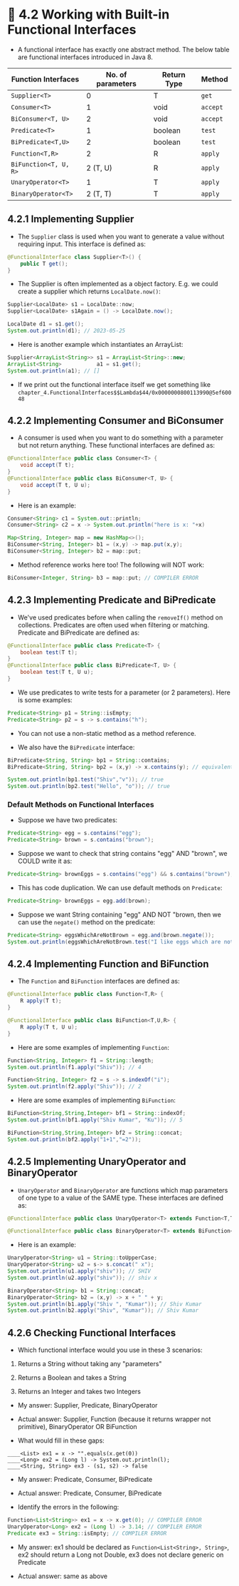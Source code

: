 <link href="../../styles.css" rel="stylesheet"></link>

# 🧠 4.2 Working with Built-in Functional Interfaces

* A functional interface has exactly one abstract method. The below table are functional interfaces introduced in Java 8.


| Function Interfaces   | No. of parameters  | Return Type | Method    |
| --------------------- | ------------------ | ----------- | --------- |
| `Supplier<T>`         | 0                  | T           | `get`     |
| `Consumer<T>`         | 1                  | void        | `accept`  |
| `BiConsumer<T, U>`    | 2                  | void        | `accept`  |
| `Predicate<T>`        | 1                  | boolean     | `test`    |
| `BiPredicate<T,U>`    | 2                  | boolean     | `test`    |
| `Function<T,R>`       | 2                  | R           | `apply`   |
| `BiFunction<T, U, R>` | 2 (T, U)           | R           | `apply`   |
| `UnaryOperator<T>`    | 1                  | T           | `apply`   |
| `BinaryOperator<T>`   | 2 (T, T)           | T           | `apply`   |

## 4.2.1 Implementing Supplier

* The `Supplier` class is used when you want to generate a value without requiring input. This interface is defined as:

```java
@FunctionalInterface class Supplier<T>() {
    public T get();
}
```

* The Supplier is often implemented as a object factory. E.g. we could create a supplier which returns `LocalDate.now()`:

```java
Supplier<LocalDate> s1 = LocalDate::now;
Supplier<LocalDate> s1Again = () -> LocalDate.now();

LocalDate d1 = s1.get();
System.out.println(d1); // 2023-05-25
```

* Here is another example which instantiates an ArrayList:

```java
Supplier<ArrayList<String>> s1 = ArrayList<String>::new;
ArrayList<String>           a1 = s1.get();
System.out.println(a1); // []
```

* If we print out the functional interface itself we get something like `chapter_4.FunctionalInterfaces$$Lambda$44/0x0000000800113990@5ef60048`

## 4.2.2 Implementing Consumer and BiConsumer

* A consumer is used when you want to do something with a parameter but not return anything. These functional interfaces are defined as:

```java
@FunctionalInterface public class Consumer<T> {
    void accept(T t);
}
@FunctionalInterface public class BiConsumer<T, U> {
    void accept(T t, U u);
}
```

* Here is an example:

```java
Consumer<String> c1 = System.out::println;
Consumer<String> c2 = x -> System.out.println("here is x: "+x)
```

```java
Map<String, Integer> map = new HashMap<>();
BiConsumer<String, Integer> b1 = (x,y) -> map.put(x,y);
BiConsumer<String, Integer> b2 = map::put;
```

* Method reference works here too! The following will NOT work:

```java
BiConsumer<Integer, String> b3 = map::put; // COMPILER ERROR
```

## 4.2.3 Implementing Predicate and BiPredicate

* We've used predicates before when calling the `removeIf()` method on collections. Predicates are often used when filtering or matching. Predicate and BiPredicate are defined as:

```java
@FunctionalInterface public class Predicate<T> {
    boolean test(T t);
}
@FunctionalInterface public class BiPredicate<T, U> {
    boolean test(T t, U u);
}
```

* We use predicates to write tests for a parameter (or 2 parameters). Here is some examples:

```java
Predicate<String> p1 = String::isEmpty;
Predicate<String> p2 = s -> s.contains("h");
```

* You can not use a non-static method as a method reference.

* We also have the `BiPredicate` interface:

```java
BiPredicate<String, String> bp1 = String::contains;
BiPredicate<String, String> bp2 = (x,y) -> x.contains(y); // equivalent to above

System.out.println(bp1.test("Shiv","v")); // true
System.out.println(bp2.test("Hello", "o")); // true
```

### Default Methods on Functional Interfaces

* Suppose we have two predicates:

```java
Predicate<String> egg = s.contains("egg");
Predicate<String> brown = s.contains("brown");
```

* Suppose we want to check that string contains "egg" AND "brown", we COULD write it as:

```java
Predicate<String> brownEggs = s.contains("egg") && s.contains("brown");
```

* This has code duplication. We can use default methods on `Predicate`:

```java
Predicate<String> brownEggs = egg.add(brown);
```

* Suppose we want String containing "egg" AND NOT "brown, then we can use the `negate()` method on the predicate:

```java
Predicate<String> eggsWhichAreNotBrown = egg.and(brown.negate());
System.out.println(eggsWhichAreNotBrown.test("I like eggs which are not brown")); // false
```


## 4.2.4 Implementing Function and BiFunction

* The `Function` and `BiFunction` interfaces are defined as:

```java
@FunctionalInterface public class Function<T,R> {
    R apply(T t);
}

@FunctionalInterface public class BiFunction<T,U,R> {
    R apply(T t, U u);
}
```

* Here are some examples of implementing `Function`:

```java
Function<String, Integer> f1 = String::length;
System.out.println(f1.apply("Shiv")); // 4

Function<String, Integer> f2 = s -> s.indexOf("i");
System.out.println(f2.apply("Shiv")); // 2
```

* Here are some examples of implementing `BiFunction`:

```java
BiFunction<String,String,Integer> bf1 = String::indexOf;
System.out.println(bf1.apply("Shiv Kumar", "Ku")); // 5

BiFunction<String,String,Integer> bf2 = String::concat;
System.out.println(bf2.apply("1+1","=2"));
```

## 4.2.5 Implementing UnaryOperator and BinaryOperator

* `UnaryOperator` and `BinaryOperator` are functions which map parameters of one type to a value of the SAME type. These interfaces are defined as:

```java
@FunctionalInterface public class UnaryOperator<T> extends Function<T,T> {}

@FunctionalInterface public class BinaryOperator<T> extends BiFunction<T,T,T> {}
```

* Here is an example:

```java
UnaryOperator<String> u1 = String::toUpperCase;
UnaryOperator<String> u2 = s-> s.concat(" x");
System.out.println(u1.apply("shiv")); // SHIV
System.out.println(u2.apply("shiv")); // shiv x

BinaryOperator<String> b1 = String::concat;
BinaryOperator<String> b2 = (x,y) -> x + " " + y;
System.out.println(b1.apply("Shiv ", "Kumar")); // Shiv Kumar
System.out.println(b2.apply("Shiv", "Kumar")); // Shiv Kumar
```


## 4.2.6 Checking Functional Interfaces

* Which functional interface would you use in these 3 scenarios:

1) Returns a String without taking any "parameters"

2) Returns a Boolean and takes a String

3) Returns an Integer and takes two Integers

* My answer: Supplier, Predicate, BinaryOperator

* Actual answer: Supplier, Function (because it returns wrapper not primitive), BinaryOperator OR BiFunction

* What would fill in these gaps:

```
____<List> ex1 = x -> "".equals(x.get(0))
____<Long> ex2 = (Long l) -> System.out.println(l);
____<String, String> ex3 - (s1, s2) -> false
```

* My answer: Predicate, Consumer, BiPredicate

* Actual answer: Predicate, Consumer, BiPredicate

* Identify the errors in the following:

```java
Function<List<String>> ex1 = x -> x.get(0); // COMPILER ERROR
UnaryOperator<Long> ex2 = (Long l) -> 3.14; // COMPILER ERROR
Predicate ex3 = String::isEmpty; // COMPILER ERROR
```

* My answer: ex1 should be declared as `Function<List<String>, String>`, ex2 should return a Long not Double, ex3 does not declare generic on Predicate

* Actual answer: same as above